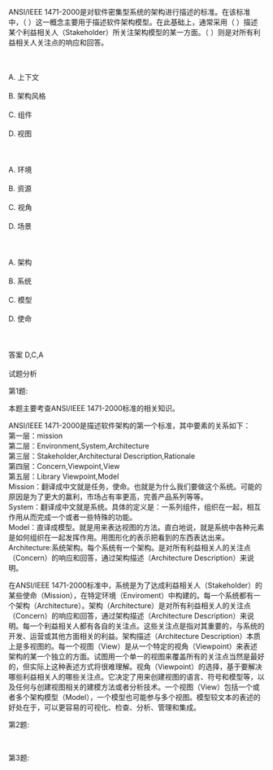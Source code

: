 <div class="detail lh2"><p>
ANSI/IEEE 1471-2000是对软件密集型系统的架构进行描述的标准。在该标准中，（  ）这一概念主要用于描述软件架构模型。在此基础上，通常采用（  ）描述某个利益相关人（Stakeholder）所关注架构模型的某一方面。（  ）则是对所有利益相关人关注点的响应和回答。</p><br/><br/>A. 上下文<br/><br/>B. 架构风格<br/><br/>C. 组件<br/><br/>D. 视图<br/><br/><br/><br/>A. 环境<br/><br/>B. 资源<br/><br/>C. 视角<br/><br/>D. 场景<br/><br/><br/><br/>A. 架构<br/><br/>B. 系统<br/><br/>C. 模型<br/><br/>D. 使命<br/><br/><br/><br/>答案 D,C,A<br/><br/>试题分析<br/><p>第1题:</p><p>
本题主要考查ANSI/IEEE 1471-2000标准的相关知识。</p><p>
ANSI/IEEE 1471-2000是描述软件架构的第一个标准，其中要素的关系如下：<br/>第一层：mission<br/>第二层：Environment,System,Architecture<br/>第三层：Stakeholder,Architectural Description,Rationale<br/>第四层：Concern,Viewpoint,View<br/>第五层：Library Viewpoint,Model<br/>Mission：翻译成中文就是任务，使命。也就是为什么我们要做这个系统。可能的原因是为了更大的赢利，市场占有率更高，完善产品系列等等。<br/>System：翻译成中文就是系统。具体的定义是：一系列组件，组织在一起，相互作用从而完成一个或者一些特殊的功能。<br/>Model：直译成模型。就是用来表达视图的方法。直白地说，就是系统中各种元素是如何组织在一起发挥作用。用图形化的表示把看到的东西表达出来。<br/>Architecture:系统架构。每个系统有一个架构。是对所有利益相关人的关注点（Concern）的响应和回答，通过架构描述（Architecture Description）来说明。 <br/></p><p>在ANSI/IEEE 1471-2000标准中，系统是为了达成利益相关人（Stakeholder）的某些使命（Mission），在特定环境（Enviroment）中构建的。每一个系统都有一个架构（Architecture）。架构（Architecture）是对所有利益相关人的关注点（Concern）的响应和回答，通过架构描述（Architecture Description）来说明。每一个利益相关人都有各自的关注点。这些关注点是指对其重要的，与系统的开发、运营或其他方面相关的利益。架构描述（Architecture Description）本质上是多视图的。每一个视图（View）是从一个特定的视角（Viewpoint）来表述架构的某一个独立的方面。试图用一个单一的视图来覆盖所有的关注点当然是最好的，但实际上这种表述方式将很难理解。视角（Viewpoint）的选择，基于要解决哪些利益相关人的哪些关注点。它决定了用来创建视图的语言、符号和模型等，以及任何与创建视图相关的建模方法或者分析技术。一个视图（View）包括一个或者多个架构模型（Model），一个模型也可能参与多个视图。模型较文本的表述的好处在于，可以更容易的可视化、检查、分析、管理和集成。</p><p>第2题:</p><p><br/></p><p>第3题:</p><p><br/></p></div>